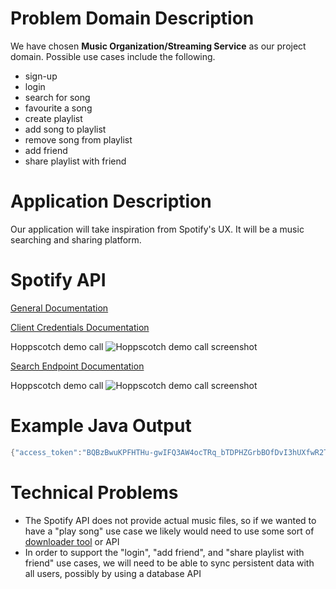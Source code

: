 # Problem Domain Description
We have chosen **Music Organization/Streaming Service** as our project domain. Possible use cases include the following.
* sign-up
* login
* search for song
* favourite a song
* create playlist
* add song to playlist
* remove song from playlist
* add friend
* share playlist with friend

# Application Description
Our application will take inspiration from Spotify's UX. It will be a music searching and sharing platform. 

# Spotify API
[General Documentation](https://developer.spotify.com/documentation/web-api)

[Client Credentials Documentation](https://developer.spotify.com/documentation/web-api/tutorials/client-credentials-flow)

Hoppscotch demo call
![Hoppscotch demo call screenshot](https://i.imgur.com/L4ZIbyD.png)

[Search Endpoint Documentation](https://developer.spotify.com/documentation/web-api/reference/search)

Hoppscotch demo call
![Hoppscotch demo call screenshot](https://imgur.com/i4WJwcC.png)

# Example Java Output
```java
{"access_token":"BQBzBwuKPFHTHu-gwIFQ3AW4ocTRq_bTDPHZGrbBOfDvI3hUXfwR2TRZyaH_gtEgHB-6-Hs4j0ATD5Nh2TW-c03RNNIqiV4AXvx19AS9_7sWBZIdM_Y","token_type":"Bearer","expires_in":3600}
```

# Technical Problems
* The Spotify API does not provide actual music files, so if we wanted to have a "play song" use case we likely would need to use some sort of [downloader tool](https://github.com/SwapnilSoni1999/spotify-dl) or API
* In order to support the "login", "add friend", and "share playlist with friend" use cases, we will need to be able to sync persistent data with all users, possibly by using a database API 
